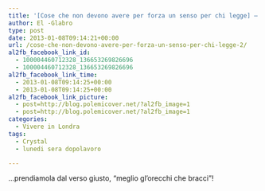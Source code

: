 ```yaml
---
title: '[Cose che non devono avere per forza un senso per chi legge] – 2'
author: El -Glabro
type: post
date: 2013-01-08T09:14:21+00:00
url: /cose-che-non-devono-avere-per-forza-un-senso-per-chi-legge-2/
al2fb_facebook_link_id:
  - 100004460712328_136653269826696
  - 100004460712328_136653269826696
al2fb_facebook_link_time:
  - 2013-01-08T09:14:25+00:00
  - 2013-01-08T09:14:25+00:00
al2fb_facebook_link_picture:
  - post=http://blog.polemicover.net/?al2fb_image=1
  - post=http://blog.polemicover.net/?al2fb_image=1
categories:
  - Vivere in Londra
tags:
  - Crystal
  - lunedi sera dopolavoro

---
```

&#8230;prendiamola dal verso giusto, &#8220;meglio gl&#8217;orecchi che bracci&#8221;!